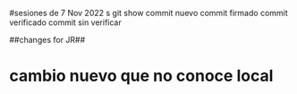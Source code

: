 #sesiones de 7 Nov 2022
s
git show
commit nuevo
commit firmado
commit verificado
commit sin verificar

##changes for JR##

# cambio nuevo que no conoce local
